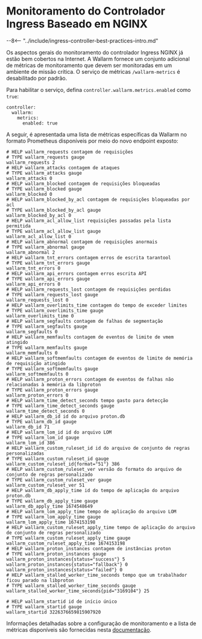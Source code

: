 # Monitoramento do Controlador Ingress Baseado em NGINX 

--8<-- "../include/ingress-controller-best-practices-intro.md"

Os aspectos gerais do monitoramento do controlador Ingress NGINX já estão bem cobertos na Internet. A Wallarm fornece um conjunto adicional de métricas de monitoramento que devem ser monitoradas em um ambiente de missão crítica. O serviço de métricas `/wallarm-metrics` é desabilitado por padrão.

Para habilitar o serviço, defina `controller.wallarm.metrics.enabled` como `true`:

```
controller:
  wallarm:
    metrics:
      enabled: true
```

A seguir, é apresentada uma lista de métricas específicas da Wallarm no formato Prometheus disponíveis por meio do novo endpoint exposto:

```
# HELP wallarm_requests contagem de requisições
# TYPE wallarm_requests gauge
wallarm_requests 2
# HELP wallarm_attacks contagem de ataques
# TYPE wallarm_attacks gauge
wallarm_attacks 0
# HELP wallarm_blocked contagem de requisições bloqueadas
# TYPE wallarm_blocked gauge
wallarm_blocked 0
# HELP wallarm_blocked_by_acl contagem de requisições bloqueadas por acl
# TYPE wallarm_blocked_by_acl gauge
wallarm_blocked_by_acl 0
# HELP wallarm_acl_allow_list requisições passadas pela lista permitida
# TYPE wallarm_acl_allow_list gauge
wallarm_acl_allow_list 0
# HELP wallarm_abnormal contagem de requisições anormais
# TYPE wallarm_abnormal gauge
wallarm_abnormal 2
# HELP wallarm_tnt_errors contagem erros de escrita tarantool
# TYPE wallarm_tnt_errors gauge
wallarm_tnt_errors 0
# HELP wallarm_api_errors contagem erros escrita API
# TYPE wallarm_api_errors gauge
wallarm_api_errors 0
# HELP wallarm_requests_lost contagem de requisições perdidas
# TYPE wallarm_requests_lost gauge
wallarm_requests_lost 0
# HELP wallarm_overlimits_time contagem do tempo de exceder limites
# TYPE wallarm_overlimits_time gauge
wallarm_overlimits_time 0
# HELP wallarm_segfaults contagem de falhas de segmentação
# TYPE wallarm_segfaults gauge
wallarm_segfaults 0
# HELP wallarm_memfaults contagem de eventos de limite de vmem atingido
# TYPE wallarm_memfaults gauge
wallarm_memfaults 0
# HELP wallarm_softmemfaults contagem de eventos de limite de memória de requisição atingido
# TYPE wallarm_softmemfaults gauge
wallarm_softmemfaults 0
# HELP wallarm_proton_errors contagem de eventos de falhas não relacionadas à memória da libproton
# TYPE wallarm_proton_errors gauge
wallarm_proton_errors 0
# HELP wallarm_time_detect_seconds tempo gasto para detecção
# TYPE wallarm_time_detect_seconds gauge
wallarm_time_detect_seconds 0
# HELP wallarm_db_id id do arquivo proton.db
# TYPE wallarm_db_id gauge
wallarm_db_id 71
# HELP wallarm_lom_id id do arquivo LOM
# TYPE wallarm_lom_id gauge
wallarm_lom_id 386
# HELP wallarm_custom_ruleset_id id do arquivo de conjunto de regras personalizadas
# TYPE wallarm_custom_ruleset_id gauge
wallarm_custom_ruleset_id{format="51"} 386
# HELP wallarm_custom_ruleset_ver versão do formato do arquivo de conjunto de regras personalizado
# TYPE wallarm_custom_ruleset_ver gauge
wallarm_custom_ruleset_ver 51
# HELP wallarm_db_apply_time id do tempo de aplicação do arquivo proton.db
# TYPE wallarm_db_apply_time gauge
wallarm_db_apply_time 1674548649
# HELP wallarm_lom_apply_time tempo de aplicação do arquivo LOM
# TYPE wallarm_lom_apply_time gauge
wallarm_lom_apply_time 1674153198
# HELP wallarm_custom_ruleset_apply_time tempo de aplicação do arquivo de conjunto de regras personalizado
# TYPE wallarm_custom_ruleset_apply_time gauge
wallarm_custom_ruleset_apply_time 1674153198
# HELP wallarm_proton_instances contagem de instâncias proton 
# TYPE wallarm_proton_instances gauge
wallarm_proton_instances{status="success"} 5
wallarm_proton_instances{status="fallback"} 0
wallarm_proton_instances{status="failed"} 0
# HELP wallarm_stalled_worker_time_seconds tempo que um trabalhador ficou parado na libproton
# TYPE wallarm_stalled_worker_time_seconds gauge
wallarm_stalled_worker_time_seconds{pid="3169104"} 25

# HELP wallarm_startid id de início único
# TYPE wallarm_startid gauge
wallarm_startid 3226376659815907920
```

Informações detalhadas sobre a configuração de monitoramento e a lista de métricas disponíveis são fornecidas nesta [documentação](../../../monitoring/intro.md).

